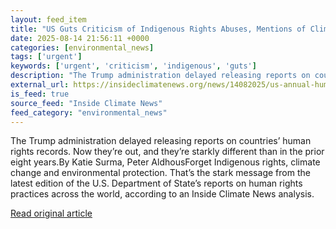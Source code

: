 ```yaml
---
layout: feed_item
title: "US Guts Criticism of Indigenous Rights Abuses, Mentions of Climate Change From Annual Human Rights Reports"
date: 2025-08-14 21:56:11 +0000
categories: [environmental_news]
tags: ['urgent']
keywords: ['urgent', 'criticism', 'indigenous', 'guts']
description: "The Trump administration delayed releasing reports on countries’ human rights records"
external_url: https://insideclimatenews.org/news/14082025/us-annual-human-rights-reports-gutted/
is_feed: true
source_feed: "Inside Climate News"
feed_category: "environmental_news"
---
```


The Trump administration delayed releasing reports on countries’ human rights records. Now they’re out, and they’re starkly different than in the prior eight years.By Katie Surma, Peter AldhousForget Indigenous rights, climate change and environmental protection. That’s the stark message from the latest edition of the U.S. Department of State’s reports on human rights practices across the world, according to an Inside Climate News analysis.

[Read original article](https://insideclimatenews.org/news/14082025/us-annual-human-rights-reports-gutted/)
